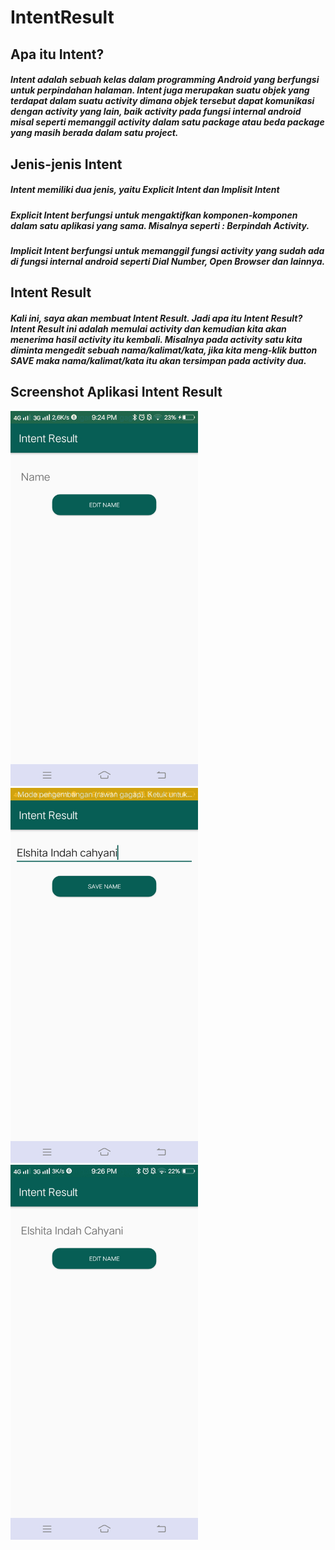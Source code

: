 # IntentResult
<h2>Apa itu Intent?</h2>
<h5>Intent adalah sebuah kelas dalam programming Android yang berfungsi untuk perpindahan halaman. 
Intent juga merupakan suatu objek yang terdapat dalam suatu activity dimana objek tersebut dapat komunikasi dengan activity yang lain, 
baik activity pada fungsi internal android misal seperti memanggil activity dalam satu package atau beda package yang masih berada dalam satu project.</h5>

<h2>Jenis-jenis Intent</h2>
<h5>Intent memiliki dua jenis, yaitu Explicit Intent dan Implisit Intent</h5>
<h5>Explicit Intent berfungsi untuk mengaktifkan komponen-komponen dalam satu aplikasi yang sama. Misalnya seperti : Berpindah Activity.</h5>
<h5>Implicit Intent berfungsi untuk memanggil fungsi activity yang sudah ada di fungsi internal android seperti Dial Number, Open Browser dan lainnya.</h5>

<h2>Intent Result</h2>
<h5>Kali ini, saya akan membuat Intent Result. Jadi apa itu Intent Result? 
Intent Result ini adalah memulai activity dan kemudian kita akan menerima hasil activity itu kembali. 
Misalnya pada activity satu kita diminta mengedit sebuah nama/kalimat/kata, 
jika kita meng-klik button SAVE maka nama/kalimat/kata itu akan tersimpan pada activity dua.</h5> 

<h2>Screenshot Aplikasi Intent Result</h2>
<img src="1.JPG" height="600px" width="300px">
<img src="2.JPG" height="600px" width="300px">
<img src="3.JPG" height="600px" width="300px">
